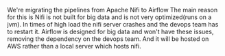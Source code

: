 We're migrating the pipelines from Apache Nifi to Airflow
The main reason for this is Nifi is not built for big data and is not very optimized(runs on a jvm). In times of high load the nifi server crashes and the devops team has to restart it. Airflow is designed for big data and won't have these issues, removing the dependency on the devops team. And it will be hosted on AWS rather than a local server which hosts nifi.